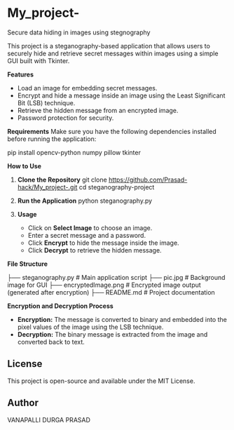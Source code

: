 # My_project-
Secure data hiding in images using stegnography

This project is a steganography-based application that allows users to securely hide and retrieve secret messages within images using a simple GUI built with Tkinter.

**Features**
- Load an image for embedding secret messages.
- Encrypt and hide a message inside an image using the Least Significant Bit (LSB) technique.
- Retrieve the hidden message from an encrypted image.
- Password protection for security.

**Requirements**
Make sure you have the following dependencies installed before running the application:

pip install opencv-python numpy pillow tkinter

**How to Use**

1. **Clone the Repository**
   git clone https://github.com/Prasad-hack/My_project-.git
   cd steganography-project

2. **Run the Application**
   python steganography.py

3. **Usage**
   - Click on **Select Image** to choose an image.
   - Enter a secret message and a password.
   - Click **Encrypt** to hide the message inside the image.
   - Click **Decrypt** to retrieve the hidden message.

**File Structure**

├── steganography.py   # Main application script
├── pic.jpg            # Background image for GUI
├── encryptedImage.png # Encrypted image output (generated after encryption)
├── README.md          # Project documentation


**Encryption and Decryption Process**
- **Encryption:** The message is converted to binary and embedded into the pixel values of the image using the LSB technique.
- **Decryption:** The binary message is extracted from the image and converted back to text.

## License
This project is open-source and available under the MIT License.

## Author
VANAPALLI DURGA PRASAD

